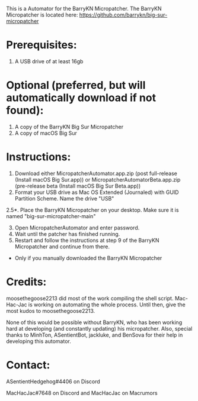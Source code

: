 This is a Automator for the BarryKN Micropatcher.
The BarryKN Micropatcher is located here: https://github.com/barrykn/big-sur-micropatcher

# Prerequisites:
1) A USB drive of at least 16gb

# Optional (preferred, but will automatically download if not found):
1) A copy of the BarryKN Big Sur Micropatcher
2) A copy of macOS Big Sur


# Instructions:
1) Download either MicropatcherAutomator.app.zip (post full-release (Install macOS Big Sur.app)) or MicropatcherAutomatorBeta.app.zip (pre-release beta (Install macOS Big Sur Beta.app))
2) Format your USB drive as Mac OS Extended (Journaled) with GUID Partition Scheme. Name the drive "USB"

2.5*. Place the BarryKN Micropatcher on your desktop. Make sure it is named "big-sur-micropatcher-main"

3) Open MicropatcherAutomator and enter password.
4) Wait until the patcher has finished running.
5) Restart and follow the instructions at step 9 of the BarryKN Micropatcher and continue from there.

* Only if you manually downloaded the BarryKN Micropatcher

# Credits:
moosethegoose2213 did most of the work compiling the shell script.
Mac-Hac-Jac is working on automating the whole process. Until then, give the most kudos to moosethegoose2213.

None of this would be possible without BarryKN, who has been working hard at developing (and constantly updating) his micropatcher. Also, special thanks to MinhTon, ASentientBot, jackluke, and BenSova for their help in developing this automator.

# Contact:
ASentientHedgehog#4406 on Discord

MacHacJac#7648 on Discord and MacHacJac on Macrumors
